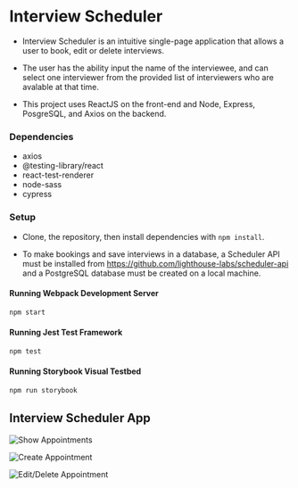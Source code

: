 # Interview Scheduler

* Interview Scheduler is an intuitive single-page application that allows a user to book, edit or delete interviews.

* The user has the ability input the name of the interviewee, and can select one interviewer from the provided list of interviewers who are avalable at that time.

* This project uses ReactJS on the front-end and Node, Express, PosgreSQL, and Axios on the backend.

### Dependencies

- axios
- @testing-library/react
- react-test-renderer
- node-sass
- cypress

### Setup

* Clone, the repository, then install dependencies with `npm install`.

* To make bookings and save interviews in a database, a Scheduler API must be installed from https://github.com/lighthouse-labs/scheduler-api and a PostgreSQL database must be created on a local machine.

#### Running Webpack Development Server

```sh
npm start
```

#### Running Jest Test Framework

```sh
npm test
```

#### Running Storybook Visual Testbed

```sh
npm run storybook
```

## Interview Scheduler App

![Show Appointments](https://github.com/chatcher20/scheduler/blob/master/public/images/show_appointments.png?raw=true)

![Create Appointment](https://github.com/chatcher20/scheduler/blob/master/public/images/create_appointment.png?raw=true)

![Edit/Delete Appointment](https://github.com/chatcher20/scheduler/blob/master/public/images/edit_delete_appointment.png?raw=true)
